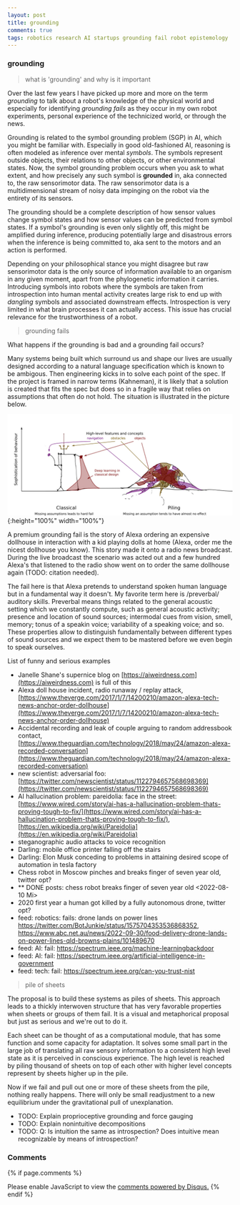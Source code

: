 ```yaml
---
layout: post
title: grounding
comments: true
tags: robotics research AI startups grounding fail robot epistemology
---
```


### grounding

> what is 'grounding' and why is it important

Over the last few years I have picked up more and more on the term
_grounding_ to talk about a robot's knowledge of the physical world
and especially for identifying _grounding fails_ as they occur in
my own robot experiments, personal experience of the technicized
world, or through the news.

Grounding is related to the symbol grounding problem (SGP) in AI,
which you might be familiar with. Especially in good old-fashioned AI,
reasoning is often modeled as inference over mental _symbols_. The
symbols represent outside objects, their relations to other objects,
or other environmental states. Now, the symbol grounding problem
occurs when you ask to what extent, and how precisely any such symbol
is __grounded__ in, aka connected to, the raw sensorimotor data. The
raw sensorimotor data is a multidimensional stream of noisy data
impinging on the robot via the entirety of its sensors.

The grounding should be a complete description of how sensor values
change symbol states and how sensor values can be predicted from
symbol states. If a symbol's grounding is even only slightly off, this
might be amplified during inference, producing potentially large and
disastrous errors when the inference is being committed to, aka sent
to the motors and an action is performed.

Depending on your philosophical stance you might disagree but raw
sensorimotor data is the only source of information available to an
organism in any given moment, apart from the phylogenetic information
it carries. Introducing symbols into robots where the symbols are
taken from introspection into human mental activity creates large risk
to end up with _dangling_ symbols and associated downstream
effects. Introspection is very limited in what brain processes it can
actually access. This issue has crucial relevance for the
trustworthiness of a robot.

> grounding fails

What happens if the grounding is bad and a grounding fail occurs?

Many systems being built which surround us and shape our lives are
usually designed according to a natural language specification which
is known to be ambigous. Then engineering kicks in to solve each
point of the spec. If the project is framed in narrow terms
(Kahneman), it is likely that a solution is created that fits the spec
but does so in a fragile way that relies on assumptions that often do
not hold. The situation is illustrated in the picture below.

![Classical scaffolding and newschool piling.](/assets/2020-02-28-grounding/smp_scaffold_pile_classical_piling_v3_small.jpg){:height="100%" width="100%"}

A premium grounding fail is the story of Alexa ordering an expensive
dollhouse in interaction with a kid playing dolls at home (Alexa,
order me the nicest dollhouse you know). This story made it onto a
radio news broadcast. During the live broadcast the scenario was acted
out and a few hundred Alexa's that listened to the radio show went on
to order the same dollhouse again (TODO: citation needed).

The fail here is that Alexa pretends to understand spoken human
language but in a fundamental way it doesn't. My favorite term here is
/preverbal/ auditory skills. Preverbal means things related to the
general acoustic setting which we constantly compute, such as general
acoustic activity; presence and location of sound sources; intermodal
cues from vision, smell, memory; tonus of a speakin voice; variability
of a speaking voice; and so. These properties allow to distinguish
fundamentally between different types of sound sources and we expect
them to be mastered before we even begin to speak ourselves.

List of funny and serious examples
- Janelle Shane's supernice blog on [https://aiweirdness.com](https://aiweirdness.com) is full of this
- Alexa doll house incident, radio runaway / replay attack, [https://www.theverge.com/2017/1/7/14200210/amazon-alexa-tech-news-anchor-order-dollhouse](https://www.theverge.com/2017/1/7/14200210/amazon-alexa-tech-news-anchor-order-dollhouse)
- Accidental recording and leak of couple arguing to random addressbook contact, [https://www.theguardian.com/technology/2018/may/24/amazon-alexa-recorded-conversation](https://www.theguardian.com/technology/2018/may/24/amazon-alexa-recorded-conversation)
- new scientist: adversarial foo: [https://twitter.com/newscientist/status/1122794657568698369](https://twitter.com/newscientist/status/1122794657568698369)
- AI hallucination problem: pareidolia: face in the street: [https://www.wired.com/story/ai-has-a-hallucination-problem-thats-proving-tough-to-fix/](https://www.wired.com/story/ai-has-a-hallucination-problem-thats-proving-tough-to-fix/), [https://en.wikipedia.org/wiki/Pareidolia](https://en.wikipedia.org/wiki/Pareidolia)
- steganographic audio attacks to voice recognition
- Darling: mobile office printer falling off the stairs
- Darling: Elon Musk conceding to problems in attaining desired scope of automation in tesla factory
- Chess robot in Moscow pinches and breaks finger of seven year old, twitter opt?
- ** DONE posts: chess robot breaks finger of seven year old <2022-08-10 Mi>
- 2020 first year a human got killed by a fully autonomous drone, twitter opt?
- feed: robotics: fails: drone lands on power lines https://twitter.com/BotJunkie/status/1575704353536868352, https://www.abc.net.au/news/2022-09-30/food-delivery-drone-lands-on-power-lines-qld-browns-plains/101489670
- feed: AI: fail: https://spectrum.ieee.org/machine-learningbackdoor
- feed: AI: fail: https://spectrum.ieee.org/artificial-intelligence-in-government
- feed: tech: fail: https://spectrum.ieee.org/can-you-trust-nist

> pile of sheets

The proposal is to build these systems as piles of sheets. This
approach leads to a thickly interwoven structure that has very
favorable properties when sheets or groups of them fail. It is a
visual and metaphorical proposal but just as serious and we're out to
do it.

Each sheet can be thought of as a computational module, that has some
function and some capacity for adaptation. It solves some small part
in the large job of translating all raw sensory information to a
consistent high level state as it is perceived in conscious
experience. The high level is reached by piling thousand of sheets on
top of each other with higher level concepts represent by sheets
higher up in the pile.

Now if we fail and pull out one or more of these sheets from the pile,
nothing really happens. There will only be small readjustment to a new
equilibrium under the gravitational pull of unexplanation.

- TODO: Explain proprioceptive grounding and force gauging
- TODO: Explain nonintuitive decompositions
- TODO: Q: Is intuition the same as introspection? Does intuitive mean recognizable by means of introspection?

### Comments

{% if page.comments %}
<div id="disqus_thread"></div>
<script>

/**
*  RECOMMENDED CONFIGURATION VARIABLES: EDIT AND UNCOMMENT THE SECTION BELOW TO INSERT DYNAMIC VALUES FROM YOUR PLATFORM OR CMS.
*  LEARN WHY DEFINING THESE VARIABLES IS IMPORTANT: https://disqus.com/admin/universalcode/#configuration-variables*/
/*
var disqus_config = function () {
this.page.url = PAGE_URL;  // Replace PAGE_URL with your page's canonical URL variable
this.page.identifier = PAGE_IDENTIFIER; // Replace PAGE_IDENTIFIER with your page's unique identifier variable
};
*/
(function() { // DON'T EDIT BELOW THIS LINE
var d = document, s = d.createElement('script');
s.src = '//x75.disqus.com/embed.js';
s.setAttribute('data-timestamp', +new Date());
(d.head || d.body).appendChild(s);
})();
</script>
<noscript>Please enable JavaScript to view the <a href="https://disqus.com/?ref_noscript">comments powered by Disqus.</a></noscript>
{% endif %}

